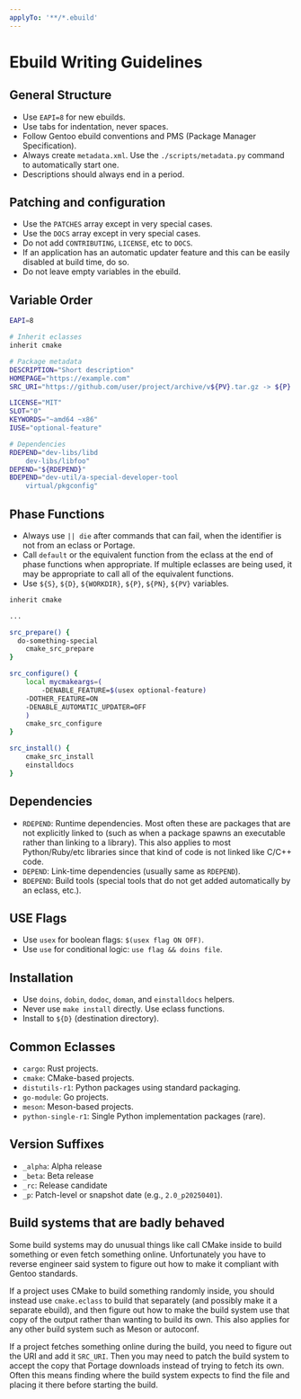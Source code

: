 ```yaml
---
applyTo: '**/*.ebuild'
---
```


<!-- markdownlint-disable no-hard-tabs -->

# Ebuild Writing Guidelines

## General Structure

- Use `EAPI=8` for new ebuilds.
- Use tabs for indentation, never spaces.
- Follow Gentoo ebuild conventions and PMS (Package Manager Specification).
- Always create `metadata.xml`. Use the `./scripts/metadata.py` command to automatically start one.
- Descriptions should always end in a period.

## Patching and configuration

- Use the `PATCHES` array except in very special cases.
- Use the `DOCS` array except in very special cases.
- Do not add `CONTRIBUTING`, `LICENSE`, etc to `DOCS`.
- If an application has an automatic updater feature and this can be easily disabled at build time,
  do so.
- Do not leave empty variables in the ebuild.

## Variable Order

```bash
EAPI=8

# Inherit eclasses
inherit cmake

# Package metadata
DESCRIPTION="Short description"
HOMEPAGE="https://example.com"
SRC_URI="https://github.com/user/project/archive/v${PV}.tar.gz -> ${P}.tar.gz"

LICENSE="MIT"
SLOT="0"
KEYWORDS="~amd64 ~x86"
IUSE="optional-feature"

# Dependencies
RDEPEND="dev-libs/libd
	dev-libs/libfoo"
DEPEND="${RDEPEND}"
BDEPEND="dev-util/a-special-developer-tool
	virtual/pkgconfig"
```

## Phase Functions

- Always use `|| die` after commands that can fail, when the identifier is not from an eclass or
  Portage.
- Call `default` or the equivalent function from the eclass at the end of phase functions when
  appropriate. If multiple eclasses are being used, it may be appropriate to call all of the
  equivalent functions.
- Use `${S}`, `${D}`, `${WORKDIR}`, `${P}`, `${PN}`, `${PV}` variables.

```bash
inherit cmake

...

src_prepare() {
  do-something-special
	cmake_src_prepare
}

src_configure() {
	local mycmakeargs=(
		-DENABLE_FEATURE=$(usex optional-feature)
    -DOTHER_FEATURE=ON
    -DENABLE_AUTOMATIC_UPDATER=OFF
	)
	cmake_src_configure
}

src_install() {
	cmake_src_install
	einstalldocs
}
```

## Dependencies

- `RDEPEND`: Runtime dependencies. Most often these are packages that are not explicitly linked to
  (such as when a package spawns an executable rather than linking to a library). This also applies
  to most Python/Ruby/etc libraries since that kind of code is not linked like C/C++ code.
- `DEPEND`: Link-time dependencies (usually same as `RDEPEND`).
- `BDEPEND`: Build tools (special tools that do not get added automatically by an eclass, etc.).

## USE Flags

- Use `usex` for boolean flags: `$(usex flag ON OFF)`.
- Use `use` for conditional logic: `use flag && doins file`.

## Installation

- Use `doins`, `dobin`, `dodoc`, `doman`, and `einstalldocs` helpers.
- Never use `make install` directly. Use eclass functions.
- Install to `${D}` (destination directory).

## Common Eclasses

- `cargo`: Rust projects.
- `cmake`: CMake-based projects.
- `distutils-r1`: Python packages using standard packaging.
- `go-module`: Go projects.
- `meson`: Meson-based projects.
- `python-single-r1`: Single Python implementation packages (rare).

## Version Suffixes

- `_alpha`: Alpha release
- `_beta`: Beta release
- `_rc`: Release candidate
- `_p`: Patch-level or snapshot date (e.g., `2.0_p20250401`).

## Build systems that are badly behaved

Some build systems may do unusual things like call CMake inside to build something or even fetch
something online. Unfortunately you have to reverse engineer said system to figure out how to make
it compliant with Gentoo standards.

If a project uses CMake to build something randomly inside, you should instead use `cmake.eclass` to
build that separately (and possibly make it a separate ebuild), and then figure out how to make the
build system use that copy of the output rather than wanting to build its own. This also applies
for any other build system such as Meson or autoconf.

If a project fetches something online during the build, you need to figure out the URI and add it
`SRC_URI`. Then you may need to patch the build system to accept the copy that Portage downloads
instead of trying to fetch its own. Often this means finding where the build system expects to
find the file and placing it there before starting the build.
